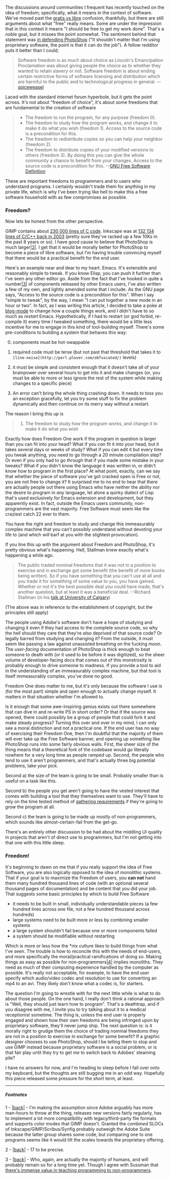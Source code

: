 The discussions around communities I frequent has recently touched on the idea of freedom; specifically, what it means in the context of software. We've moved past the [gratis vs libre](http://en.wikipedia.org/wiki/Gratis_versus_libre) confusion, thankfully, but there are still arguments about what "free" really means. Some are under the impression that in this context it means "I should be free to get my work done". That's a noble goal, but it misses the point somewhat. The sentiment behind that statement was [in defending PhotoShop](http://www.reddit.com/r/linux/comments/gywoj/adobe_and_linux_creative_suite_for_linux/) ("It shouldn't matter that I'm using proprietary software, the point is that it can do the job"). A fellow redditor puts it better than I could;


>   Software freedom is as much about choice as Lincoln's Emancipation Proclamation was about giving people the choice as to whether they wanted to retain slavery or not. Software freedom is about ending certain restrictive forms of software licensing and distribution which are harmful to the public and to technological progress in general.
> --[spiceweasel](http://www.reddit.com/user/spiceweasel)


Laced with the standard internet forum hyperbole, but it gets the point across. It's not about "freedom of choice", it's about some freedoms that are fundamental to the creation of software

> - The freedom to run the program, for any purpose (freedom 0).
> - The freedom to study how the program works, and change it to make it do what you wish (freedom 1). Access to the source code is a precondition for this.
> - The freedom to redistribute copies so you can help your neighbor (freedom 2).
> - The freedom to distribute copies of your modified versions to others (freedom 3). By doing this you can give the whole community a chance to benefit from your changes. Access to the source code is a precondition for this.
> --[GNU Free Software Definition](http://www.gnu.org/philosophy/free-sw.html)

These are important freedoms to programmers and to users who understand programs. I certainly wouldn't trade them for anything in my private life, which is why I've been trying like hell to make this a free software household with as few compromises as possible.

### Freedom?

Now lets be honest from the other perspective.

GIMP contains about [230 000 lines of C code](http://manual.gimp.org/en/gimp-introduction-history-2-0.html). Inkscape was at [132 134 lines of C/C++ back in 2003](http://inkscape.org/status/status_20031215.php) (pretty sure they've racked up a few 10Ks in the past 8 years or so). I have good cause to believe that PhotoShop is much larger<a name="note-Wed-May-18-234811EDT-2011"></a>[|2|](#foot-Wed-May-18-234811EDT-2011). I get that it would be morally better for PhotoShop to become a piece of libre software, but I'm having trouble convincing myself that there would be a practical benefit for the end user.

Here's an example near and dear to my heart. Emacs. It's extensible and reasonably simple to tweak. If you know Elisp, you can push it further than I've seen any other editor go. Aside from the fact that I've hooked in quite a number<a name="note-Wed-May-18-234920EDT-2011"></a>[|3|](#foot-Wed-May-18-234920EDT-2011) of components released by other Emacs users, I've also written a few of my own, and lightly amended some that I include. As the GNU page says, "Access to the source code is a precondition for this". When I say "simple to tweak", by the way, I mean "I can put together a new mode in an hour or two". In fact, as I was writing this article, I decided to take a poke at [blog-mode](https://github.com/Inaimathi/emacs-utils/blob/master/blog-mode.el) to change how a couple things work, and I didn't have to so much as *restart* Emacs. Hypothetically, if I had to restart (or god forbid, re-compile it) every time I tweaked something, there would be a little less incentive for me to engage in this kind of tool-building myself. There's some pre-conditions to building a system that behaves this way:

0. components must be hot-swappable

1. required code must be terse (but not past that threshold that takes it to `[line-noise](http://perl.plover.com/obfuscated/)` levels)

2. it must be simple and consistent enough that it doesn't take all of your brainpower over several hours to get into it and make changes (or, you must be able to more or less ignore the rest of the system while making changes to a specific piece)

3. An error can't bring the whole thing crashing down. It needs to toss you an exception gracefully, let you try some stuff to fix the problem dynamically and then continue on its merry way *without* a restart.

The reason I bring this up is

>   1. The freedom to study how the program works, and change it to make it do what you wish

Exactly how does Freedom One work if the program in question is larger than you can fit into your head? What if you *can* fit it into your head, but it takes several days or weeks of study? What if you can edit it but every time you tweak anything, you need to go through a 20 minute compilation step? Or even if you only had to go through that if you made some mistake in your tweaks? What if you didn't know the language it was written in, or didn't know how to program in the first place? At what point, exactly, can we say that whether the piece of software you've got cracked open is Free or not, you are not free to change it? It surprised me to no end to hear that there are actually people out there using Emacs who have neither the ability nor the desire to program in *any* language, let alone a quirky dialect of Lisp that's used exclusively for Emacs extension and development, but they apparently exist. In fact, outside the Emacs users community, non-programmers are the vast majority. Free Software must seem like the craziest catch 22 ever to them.

You have the right and freedom to study and change this immeasurably complex machine that you can't possibly understand without devoting your life to (and which *will* barf at you with the slightest provocation).

If you line this up with the argument about Freedom and PhotoShop, it's pretty obvious what's happening. Hell, Stallman knew exactly what's happening a while ago.


>   The public traded nominal freedoms that it was not in a position to exercise and in exchange got some benefit (the benefit of more books being written). So if you have something that you can't use at all and you trade it for something of some value to you, you have gained. Whether or not it's the best possible deal you could have made, that's another question, but at least it was a beneficial deal.
> --Richard Stallman (in his [talk at University of Calgary](http://www.youtube.com/watch?v=SNBMdDaYhZA))


(The above was in reference to the establishment of copyright, but the principles still apply)

The people using Adobe's software don't have a hope of studying and changing it even if they had access to the complete source code, so why the hell should they care that they're *also* deprived of that source code? Or legally barred from studying and changing it? From the outside, it must seem like passing a law against unassisted breathing on the fucking moon. The *user-facing* documentation of PhotoShop is thick enough to beat someone to death with (or it used to be before it was digitized), so the sheer volume of developer-facing docs that comes out of this monstrosity is probably enough to drive someone to madness. If you provide a tool to aid in the understanding of an immeasurably complex machine, but that tool is itself immeasurably complex, you've done no good.

Freedom One does matter to me, but it's only because the software I use is (for the most part) simple and open enough to actually change myself. It matters in that situation whether I'm allowed to.

Is it enough that some awe-inspiring genius exists out there somewhere that can dive in and re-write PS in short order? Or that if the source was opened, there could possibly be a group of people that could fork it and make steady progress? Turning this over and over in my mind, I can only see a moral distinction and not a practical one. If the end user has no way of exercising their Freedom One, then I'm doubtful that the majority of them will ever take up the Free Software banner, and opening up something like PhotoShop runs into some fairly obvious walls. First, the sheer size of the thing means that a theoretical fork of the codebase would go literally nowhere for a very long time as people ramped up. Second, the people who tend to use it aren't programmers, and that's actually three big potential problems, take your pick.

Second a) the size of the team is going to be small. Probably smaller than is useful on a task like this.

Second b) the people you get aren't going to have the vested interest that comes with building a tool that they themselves want to use. They'll have to rely on the time tested method of [gathering requirements](http://steve-yegge.blogspot.com/2008/08/business-requirements-are-bullshit.html) if they're going to *grow* the program at all.

Second c) the team is going to be made up mostly of non-programmers, which sounds like almost-certain-fail from the get-go.

There's an entirely other discussion to be had about the middling UI quality in projects that aren't of direct use to programmers, but I'm not getting into that one with this little sleep.

### Freedom!

It's beginning to dawn on me that if you really support the idea of Free Software, you are also logically opposed to the idea of monolithic systems. That if your goal is to maximize the Freedom of users, you **can not** hand them many hundred thousand lines of code (with an optional several thousand pages of documentation) and be content that you did your job. That suggests some basic principles by which to build Free Software


- it needs to be built in small, individually understandable pieces (a few hundred lines across one file, not a few hundred thousand across hundreds)
- large systems need to be built more or less by combining smaller systems
- a large system shouldn't fail because one or more components failed
- a system should be modifiable without restarting


Which is more or less how the *nix culture likes to build things from what I've seen. The trouble is how to reconcile this with the needs of end-users, and more specifically the moral/practical ramifications of doing so. Making things as easy as possible for non-programmers<a name="note-Thu-May-19-001035EDT-2011"></a>[|4|](#foot-Thu-May-19-001035EDT-2011) implies monoliths. They need as much of their computing experience handled by the computer as possible. It's really not acceptable, for example, to have the end user specify which audio/video codec and resolution to use for converting an mp4 to an avi. They likely don't know what a codec is, for starters.

The question I'm going to wrestle with for the next little while is what to do about those people. On the one hand, I really don't think a rational approach is "Well, they should just learn how to program". That's a deathtrap, and if you disagree with me, I invite you to try talking about it to a medical receptionist sometime. The thing is, unless the end user is properly engaged and shown how their own freedoms are being infringed upon by proprietary software, they'll never jump ship. The next question is: is it morally right to grudge them the choice of trading nominal freedoms they are not in a position to exercise in exchange for some benefit? If a graphic designer chooses to use PhotoShop, should I be telling them to stop and use GIMP instead because proprietary software is a social problem, or is that fair play until they try to get *me* to switch back to Adobes' steaming pile?

I have no answers for now, and I'm heading to sleep before I fall over onto my keyboard, but the thoughts are still bugging me in an odd way. Hopefully this piece released some pressure for the short term, at least.


* * *
##### Footnotes

1 - <a name="foot-Wed-May-18-234811EDT-2011"></a>[|back|](#note-Wed-May-18-234811EDT-2011) - I'm making the assumption since Adobe arguably has more man-hours to throw at the thing, releases new versions fairly regularly, has to implement a lot more compatibility with legacy/third-party file formats and supports color modes that GIMP doesn't. Granted the *combined* SLOCs of Inkscape/GIMP/Scribus/Synfig probably outweigh the Adobe Suite because the latter group shares some code, but comparing one to one programs seems like it would tilt the scales towards the proprietary offering.

2 - <a name="foot-Wed-May-18-234920EDT-2011"></a>[|back|](#note-Wed-May-18-234920EDT-2011) -  17 to be precise.

3 - <a name="foot-Thu-May-19-001035EDT-2011"></a>[|back|](#note-Thu-May-19-001035EDT-2011) - Who, again, are actually the majority of humans, and will probably remain so for a long time yet. Though I agree with Sussman that [there's immense value in teaching programming to non-programmers](http://video.google.com/videoplay?docid=-2726904509434151616#).
